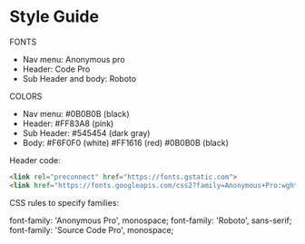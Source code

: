 # Style Guide

FONTS

* Nav menu: Anonymous pro
* Header: Code Pro
* Sub Header and body: Roboto

COLORS 

* Nav menu: #0B0B0B (black)
* Header: #FF83A8 (pink)
* Sub Header: #545454 (dark gray)
* Body: 
   #F6F0F0 (white) 
   #FF1616 (red) 
   #0B0B0B (black)


Header code:

```` HTML
<link rel="preconnect" href="https://fonts.gstatic.com">
<link href="https://fonts.googleapis.com/css2?family=Anonymous+Pro:wght@700&family=Roboto:wght@100;400&family=Source+Code+Pro:wght@900&display=swap" rel="stylesheet">
````

CSS rules to specify families:

font-family: 'Anonymous Pro', monospace;
font-family: 'Roboto', sans-serif;
font-family: 'Source Code Pro', monospace;